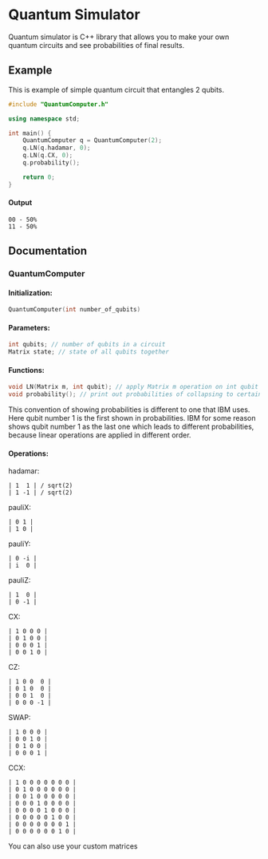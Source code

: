 
# Quantum Simulator

Quantum simulator is C++ library that allows you to make your own quantum circuits and see probabilities of final results.

## Example

This is example of simple quantum circuit that entangles 2 qubits.

```cpp
#include "QuantumComputer.h"

using namespace std;

int main() {
    QuantumComputer q = QuantumComputer(2);
    q.LN(q.hadamar, 0);
    q.LN(q.CX, 0);
    q.probability();

    return 0;
}
```

#### Output

```
00 - 50%
11 - 50%
```

## Documentation

### QuantumComputer

#### Initialization:

```cpp
QuantumComputer(int number_of_qubits)
```

#### Parameters:

```cpp
int qubits; // number of qubits in a circuit
Matrix state; // state of all qubits together
```

#### Functions:

```cpp
void LN(Matrix m, int qubit); // apply Matrix m operation on int qubit
void probability(); // print out probabilities of collapsing to certain states
```

This convention of showing probabilities is different to one that IBM uses. Here qubit number 1 is the first shown in probabilities. IBM for some reason shows qubit number 1 as the last one which leads to different probabilities, because linear operations are applied in different order.

#### Operations:

hadamar:
```
| 1  1 | / sqrt(2)
| 1 -1 | / sqrt(2)
```

pauliX:
```
| 0 1 |
| 1 0 |
```

pauliY:
```
| 0 -i |
| i  0 |
```

pauliZ:
```
| 1  0 |
| 0 -1 |
```

CX:
```
| 1 0 0 0 |
| 0 1 0 0 |
| 0 0 0 1 |
| 0 0 1 0 |
```

CZ:
```
| 1 0 0  0 |
| 0 1 0  0 |
| 0 0 1  0 |
| 0 0 0 -1 |
```

SWAP:
```
| 1 0 0 0 |
| 0 0 1 0 |
| 0 1 0 0 |
| 0 0 0 1 |
```

CCX:
```
| 1 0 0 0 0 0 0 0 |
| 0 1 0 0 0 0 0 0 |
| 0 0 1 0 0 0 0 0 |
| 0 0 0 1 0 0 0 0 |
| 0 0 0 0 1 0 0 0 |
| 0 0 0 0 0 1 0 0 |
| 0 0 0 0 0 0 0 1 |
| 0 0 0 0 0 0 1 0 |
```

You can also use your custom matrices
